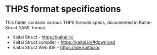 # THPS format specifications

This folder contains various THPS formats specs, documented in Kaitai-Struct YAML format.

* Kaitai Struct - https://kaitai.io/
* Kaitai Struct compiler - https://kaitai.io/#download
* Kaitai Struct Web IDE - https://ide.kaitai.io/
